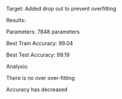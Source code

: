 Target:
Added drop out to prevent overfitting 



Results:

Parameters: 7848 parameters

Best Train Accuracy: 99.04

Best Test Accuracy: 99.19


Analysis:

There is no over over-fitting

Accuracy has decreased
